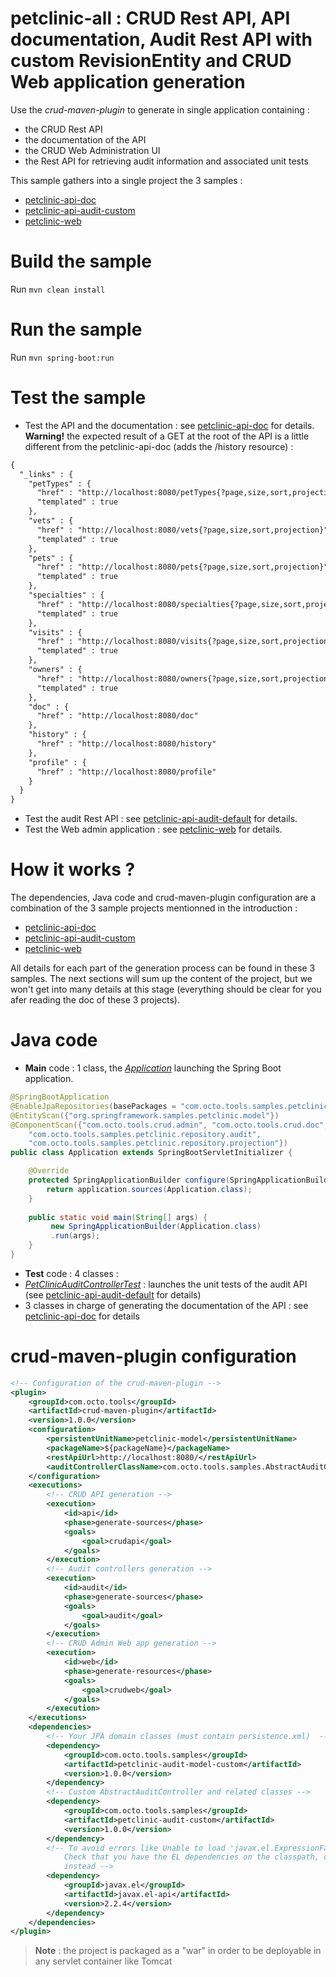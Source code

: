 # petclinic-all : CRUD Rest API, API documentation, Audit Rest API with custom RevisionEntity and CRUD Web application generation

Use the *crud-maven-plugin* to generate in single application containing :

* the CRUD Rest API
* the documentation of the API
* the CRUD Web Administration UI
* the Rest API for retrieving audit information and associated unit tests

This sample gathers into a single project the 3 samples :

* [petclinic-api-doc](../petclinic-api-doc)
* [petclinic-api-audit-custom](../petclinic-api-audit-custom)
* [petclinic-web](../petclinic-web)

Build the sample
================
Run ``mvn clean install``

Run the sample
==============
Run ``mvn spring-boot:run``

Test the sample
=============
* Test the API and the documentation : see [petclinic-api-doc](../petclinic-api-doc/README.md#test-the-sample) for details. **Warning!** the expected result of a GET at the root of the API is a little different from the petclinic-api-doc (adds the /history resource) :
```xml
{
  "_links" : {
    "petTypes" : {
      "href" : "http://localhost:8080/petTypes{?page,size,sort,projection}",
      "templated" : true
    },
    "vets" : {
      "href" : "http://localhost:8080/vets{?page,size,sort,projection}",
      "templated" : true
    },
    "pets" : {
      "href" : "http://localhost:8080/pets{?page,size,sort,projection}",
      "templated" : true
    },
    "specialties" : {
      "href" : "http://localhost:8080/specialties{?page,size,sort,projection}",
      "templated" : true
    },
    "visits" : {
      "href" : "http://localhost:8080/visits{?page,size,sort,projection}",
      "templated" : true
    },
    "owners" : {
      "href" : "http://localhost:8080/owners{?page,size,sort,projection}",
      "templated" : true
    },
    "doc" : {
      "href" : "http://localhost:8080/doc"
    },
    "history" : {
      "href" : "http://localhost:8080/history"
    },
    "profile" : {
      "href" : "http://localhost:8080/profile"
    }
  }
}
```

* Test the audit Rest API : see [petclinic-api-audit-default](../petclinic-api-audit-default/README.md#test-the-sample) for details.
* Test the Web admin application : see [petclinic-web](../petclinic-web/README.md#test-the-web-application) for details.

How it works ?
============

The dependencies, Java code and crud-maven-plugin configuration are a combination of the 3 sample projects mentionned in the introduction :

* [petclinic-api-doc](../petclinic-api-doc/README.md#how-it-works-)
* [petclinic-api-audit-custom](../petclinic-api-audit-custom/README.md#how-it-works-)
* [petclinic-web](../petclinic-web/README.md#how-it-works-)

All details for each part of the generation process can be found in these 3 samples. The next sections will sum up the content of the project, but we won't get into many details at this stage (everything should be clear for you afer reading the doc of these 3 projects). 

Java code
========

* **Main** code : 1 class, the [*Application*](src/main/java/com/octo/tools/samples/petclinic/Application.java) launching the Spring Boot application.
```java
@SpringBootApplication
@EnableJpaRepositories(basePackages = "com.octo.tools.samples.petclinic.repository")
@EntityScan({"org.springframework.samples.petclinic.model"})	
@ComponentScan({"com.octo.tools.crud.admin", "com.octo.tools.crud.doc", "com.octo.tools.audit", 
	"com.octo.tools.samples.petclinic.repository.audit", 
	"com.octo.tools.samples.petclinic.repository.projection"})	
public class Application extends SpringBootServletInitializer {

	@Override
	protected SpringApplicationBuilder configure(SpringApplicationBuilder application) {		
		return application.sources(Application.class);
	}
	
	public static void main(String[] args) {
		 new SpringApplicationBuilder(Application.class)         
         .run(args);
	}
}
```

* **Test** code : 4 classes :
 * [*PetClinicAuditControllerTest*](src\test\java\com\octo\tools\samples\petclinic\PetClinicAuditControllerTest.java) : launches the unit tests of the audit API (see  [petclinic-api-audit-default](../petclinic-api-audit-default/README.md#java-code) for details)
 * 3 classes in charge of generating the documentation of the API : see  [petclinic-api-doc](../petclinic-api-doc/README.md#java-code) for details

crud-maven-plugin configuration
===========================
```xml
<!-- Configuration of the crud-maven-plugin -->
<plugin>
	<groupId>com.octo.tools</groupId>
	<artifactId>crud-maven-plugin</artifactId>
	<version>1.0.0</version>
	<configuration>
		<persistentUnitName>petclinic-model</persistentUnitName>
		<packageName>${packageName}</packageName>
		<restApiUrl>http://localhost:8080/</restApiUrl>		
		<auditControllerClassName>com.octo.tools.samples.AbstractAuditController</auditControllerClassName>
	</configuration>
	<executions>						
		<!-- CRUD API generation -->
		<execution>
			<id>api</id>
			<phase>generate-sources</phase>
			<goals>
				<goal>crudapi</goal>
			</goals>
		</execution>
		<!-- Audit controllers generation -->
		<execution>
			<id>audit</id>
			<phase>generate-sources</phase>
			<goals>
			    <goal>audit</goal>
			</goals>
		</execution>	
		<!-- CRUD Admin Web app generation -->
		<execution>
			<id>web</id>
			<phase>generate-resources</phase>
			<goals>
				<goal>crudweb</goal>
			</goals>
		</execution>
	</executions>
	<dependencies>
		<!-- Your JPA domain classes (must contain persistence.xml)  -->
		<dependency>
			<groupId>com.octo.tools.samples</groupId>
			<artifactId>petclinic-audit-model-custom</artifactId>
			<version>1.0.0</version>
		</dependency>
		<!-- Custom AbstractAuditController and related classes -->
		<dependency>
			<groupId>com.octo.tools.samples</groupId>
			<artifactId>petclinic-audit-custom</artifactId>
			<version>1.0.0</version>
		</dependency>						
		<!-- To avoid errors like Unable to load 'javax.el.ExpressionFactory'. 
			Check that you have the EL dependencies on the classpath, or use ParameterMessageInterpolator 
			instead -->
		<dependency>
			<groupId>javax.el</groupId>
			<artifactId>javax.el-api</artifactId>
			<version>2.2.4</version>
		</dependency>
	</dependencies>
</plugin>
```


> **Note** : the project is packaged as a "war" in order to be deployable in any servlet container like Tomcat
